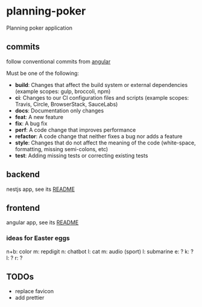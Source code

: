 # planning-poker
Planning poker application

## commits
follow conventional commits from [angular](https://github.com/angular/angular/blob/22b96b9/CONTRIBUTING.md#-commit-message-guidelines)

Must be one of the following:

* **build**: Changes that affect the build system or external dependencies (example scopes: gulp, broccoli, npm)
* **ci**: Changes to our CI configuration files and scripts (example scopes: Travis, Circle, BrowserStack, SauceLabs)
* **docs**: Documentation only changes
* **feat**: A new feature
* **fix**: A bug fix
* **perf**: A code change that improves performance
* **refactor**: A code change that neither fixes a bug nor adds a feature
* **style**: Changes that do not affect the meaning of the code (white-space, formatting, missing semi-colons, etc)
* **test**: Adding missing tests or correcting existing tests

## backend
nestjs app, see its [README](./backend/README.md)

## frontend
angular app, see its [README](./frontend/README.md)

### ideas for Easter eggs
n+b: color
m: repdigit
n: chatbot
l: cat
m: audio (sport)
l: submarine
e: ?
k: ?
l: ?
r: ?

## TODOs
- replace favicon
- add prettier